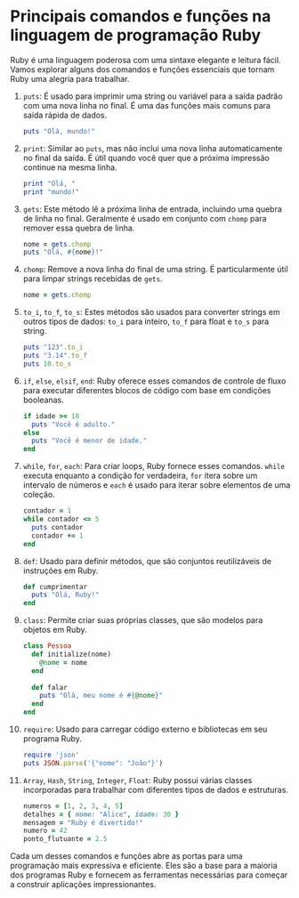 # Principais comandos e funções na linguagem de programação Ruby

Ruby é uma linguagem poderosa com uma sintaxe elegante e leitura fácil. Vamos explorar alguns dos comandos e funções essenciais que tornam Ruby uma alegria para trabalhar.

1. `puts`: É usado para imprimir uma string ou variável para a saída padrão com uma nova linha no final. É uma das funções mais comuns para saída rápida de dados.
   ```ruby
   puts "Olá, mundo!"
   ```

2. `print`: Similar ao `puts`, mas não inclui uma nova linha automaticamente no final da saída. É útil quando você quer que a próxima impressão continue na mesma linha.
   ```ruby
   print "Olá, "
   print "mundo!"
   ```

3. `gets`: Este método lê a próxima linha de entrada, incluindo uma quebra de linha no final. Geralmente é usado em conjunto com `chomp` para remover essa quebra de linha.
   ```ruby
   nome = gets.chomp
   puts "Olá, #{nome}!"
   ```

4. `chomp`: Remove a nova linha do final de uma string. É particularmente útil para limpar strings recebidas de `gets`.
   ```ruby
   nome = gets.chomp
   ```

5. `to_i`, `to_f`, `to_s`: Estes métodos são usados para converter strings em outros tipos de dados: `to_i` para inteiro, `to_f` para float e `to_s` para string.
   ```ruby
   puts "123".to_i
   puts "3.14".to_f
   puts 10.to_s
   ```

6. `if`, `else`, `elsif`, `end`: Ruby oferece esses comandos de controle de fluxo para executar diferentes blocos de código com base em condições booleanas.
   ```ruby
   if idade >= 18
     puts "Você é adulto."
   else
     puts "Você é menor de idade."
   end
   ```

7. `while`, `for`, `each`: Para criar loops, Ruby fornece esses comandos. `while` executa enquanto a condição for verdadeira, `for` itera sobre um intervalo de números e `each` é usado para iterar sobre elementos de uma coleção.
   ```ruby
   contador = 1
   while contador <= 5
     puts contador
     contador += 1
   end
   ```

8. `def`: Usado para definir métodos, que são conjuntos reutilizáveis de instruções em Ruby.
   ```ruby
   def cumprimentar
     puts "Olá, Ruby!"
   end
   ```

9. `class`: Permite criar suas próprias classes, que são modelos para objetos em Ruby.
   ```ruby
   class Pessoa
     def initialize(nome)
       @nome = nome
     end
     
     def falar
       puts "Olá, meu nome é #{@nome}"
     end
   end
   ```

10. `require`: Usado para carregar código externo e bibliotecas em seu programa Ruby.
    ```ruby
    require 'json'
    puts JSON.parse('{"nome": "João"}')
    ```

11. `Array`, `Hash`, `String`, `Integer`, `Float`: Ruby possui várias classes incorporadas para trabalhar com diferentes tipos de dados e estruturas.
    ```ruby
    numeros = [1, 2, 3, 4, 5]
    detalhes = { nome: "Alice", idade: 30 }
    mensagem = "Ruby é divertido!"
    numero = 42
    ponto_flutuante = 2.5
    ```

Cada um desses comandos e funções abre as portas para uma programação mais expressiva e eficiente. Eles são a base para a maioria dos programas Ruby e fornecem as ferramentas necessárias para começar a construir aplicações impressionantes.
